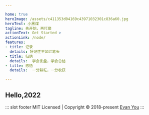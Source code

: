 ```yaml
---

home: true
heroImage: /assets/c411353d04169c43971032301c836a60.jpg
heroText: 小黑煤
tagline: 先开始，再打磨
actionText: Get Started >
actionLink: /node/
features:
- title: 记录
  details: 好记性不如烂笔头
- title: 归纳
  details:  学会复盘，学会总结
- title: 感悟
  details:  一分耕耘，一分收获

---
```


## Hello,2022




::: slot footer
MIT Licensed | Copyright © 2018-present [Evan You](https://github.com/yyx990803)
:::